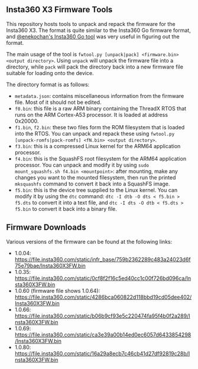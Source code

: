 ## Insta360 X3 Firmware Tools

This repository hosts tools to unpack and repack the firmware for the Insta360 X3. The format is quite similar to the Insta360 Go firmware format, and [@enekochan's Insta360 Go tool](https://github.com/enekochan/insta360-go-firmware-tool) was very useful in figuring out the format.

The main usage of the tool is `fwtool.py [unpack|pack] <firmware.bin> <output directory>`. Using `unpack` will unpack the firmware file into a directory, while `pack` will pack the directory back into a new firmware file suitable for loading onto the device.

The directory format is as follows:

- `metadata.json`: contains miscellaneous information from the firmware file. Most of it should not be edited.
- `f0.bin`: this file is a raw ARM binary containing the ThreadX RTOS that runs on the ARM Cortex-A53 processor. It is loaded at address 0x20000.
- `f1.bin`, `f2.bin`: these two files form the ROM filesystem that is loaded into the RTOS. You can unpack and repack these using `fwtool.py [unpack-romfs|pack-romfs] <fN.bin> <output directory>`.
- `f3.bin`: this is a compressed Linux kernel for the ARM64 application processor.
- `f4.bin`: this is the SquashFS root filesystem for the ARM64 application processor. You can unpack and modify it by using `sudo mount_squashfs.sh f4.bin <mountpoint>`: after mounting, make any changes you want to the mounted filesystem, then run the printed `mksquashfs` command to convert it back into a SquashFS image.
- `f5.bin`: this is the device tree supplied to the Linux kernel. You can modify it by using the `dtc` command: `dtc -I dtb -O dts < f5.bin > f5.dts` to convert it into a text file, and `dtc -I dts -O dtb < f5.dts > f5.bin` to convert it back into a binary file.

## Firmware Downloads

Various versions of the firmware can be found at the following links:

- 1.0.04: https://file.insta360.com/static/infr_base/759b2362289c483a24023d6f75e79bae/Insta360X3FW.bin
- 1.0.35: https://file.insta360.com/static/0cf8f2f16c5ed40cc1c00f726bd096ca/Insta360X3FW.bin
- 1.0.60 (firmware file shows 1.0.64): https://file.insta360.com/static/4286bca060822d118bbd19cd05dee402/Insta360X3FW.bin
- 1.0.66: https://file.insta360.com/static/b06b9cf93e5c220474fa95f4b0f2a289/Insta360X3FW.bin
- 1.0.69: https://file.insta360.com/static/ca3e39a00b14ed0ec6057d6433854298/Insta360X3FW.bin
- 1.0.80: https://file.insta360.com/static/16a29a8ecb7c46cb41d27df92819c28b/Insta360X3FW.bin
